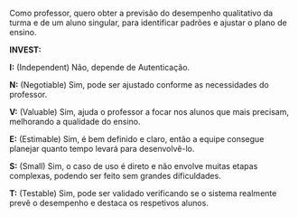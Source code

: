 Como professor, quero obter a previsão do desempenho qualitativo da turma e de
um aluno singular, para identificar padrões e ajustar o plano de ensino.

**INVEST:**

**I:** (Independent) Não, depende de Autenticação.

**N:** (Negotiable) Sim, pode ser ajustado conforme as necessidades do professor.

**V:** (Valuable) Sim, ajuda o professor a focar nos alunos que mais precisam, melhorando a qualidade do ensino.

**E:** (Estimable) Sim, é bem definido e claro, então a equipe consegue planejar quanto tempo levará para desenvolvê-lo.

**S:** (Small) Sim, o caso de uso é direto e não envolve muitas etapas complexas, podendo ser feito sem grandes dificuldades.

**T:** (Testable) Sim, pode ser validado verificando se o sistema realmente prevê o desempenho e destaca os respetivos alunos.
